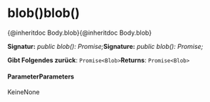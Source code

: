 # <a name="blob"></a><span data-ttu-id="19935-101">blob()</span><span class="sxs-lookup"><span data-stu-id="19935-101">blob()</span></span>




<span data-ttu-id="19935-102">{@inheritdoc Body.blob}</span><span class="sxs-lookup"><span data-stu-id="19935-102">{@inheritdoc Body.blob}</span></span>

<span data-ttu-id="19935-103">**Signatur:** _public blob(): Promise<Blob>;_</span><span class="sxs-lookup"><span data-stu-id="19935-103">**Signature:** _public blob(): Promise<Blob>;_</span></span>

<span data-ttu-id="19935-104">**Gibt Folgendes zurück**: `Promise<Blob>`</span><span class="sxs-lookup"><span data-stu-id="19935-104">**Returns**: `Promise<Blob>`</span></span>





#### <a name="parameters"></a><span data-ttu-id="19935-105">Parameter</span><span class="sxs-lookup"><span data-stu-id="19935-105">Parameters</span></span>
<span data-ttu-id="19935-106">Keine</span><span class="sxs-lookup"><span data-stu-id="19935-106">None</span></span>


